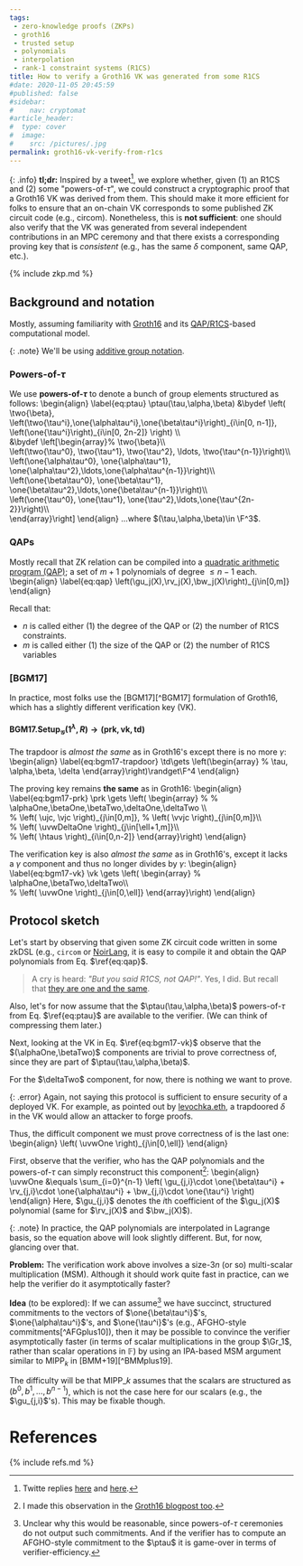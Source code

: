 ```yaml
---
tags:
 - zero-knowledge proofs (ZKPs)
 - groth16
 - trusted setup
 - polynomials
 - interpolation
 - rank-1 constraint systems (R1CS)
title: How to verify a Groth16 VK was generated from some R1CS
#date: 2020-11-05 20:45:59
#published: false
#sidebar:
#    nav: cryptomat
#article_header:
#  type: cover
#  image:
#    src: /pictures/.jpg
permalink: groth16-vk-verify-from-r1cs
---
```


{: .info}
**tl;dr:**
Inspired by a tweet[^tweet], we explore whether, given (1) an R1CS and (2) some "powers-of-$\tau$", we could construct a cryptographic proof that a Groth16 VK was derived from them.
This should make it more efficient for folks to ensure that an on-chain VK corresponds to some published ZK circuit code (e.g., circom).
Nonetheless, this is **not sufficient**: one should also verify that the VK was generated from several independent contributions in an MPC ceremony and that there exists a corresponding proving key that is _consistent_ (e.g., has the same $\delta$ component, same QAP, etc.).

<!--more-->

<!-- Here you can define LaTeX macros -->
<div style="display: none;">$
%
\def\one#1{\left[#1\right]_\textcolor{green}{1}} <!-- \_ -->
\def\two#1{\left[#1\right]_\textcolor{red}{2}}
\def\three#1{\left[#1\right]_\textcolor{blue}{\top}}
\def\pair#1#2{e\left(#1, #2\right)}
\def\bp{\mathcal{G}}
%
\def\gu{\textcolor{magenta}{u}}
\def\rv{\textcolor{red}{v}}
\def\bw{\textcolor{blue}{w}}
%
\def\relqap{\mathsf{QAP}\text{-}\mathsf{SAT}^{\gu_j,\rv_j,\bw_j}_{n,m}}
%
\def\crs#1{\textcolor{green}{#1}}
%
\def\bgmSetup{\mathsf{BGM17}.\mathsf{Setup}}
\def\grothSetup{\mathsf{Groth16}.\mathsf{Setup}}
\def\grothProve{\mathsf{Groth16}.\mathsf{Prove}}
\def\grothVerify{\mathsf{Groth16}.\mathsf{Verify}}
\def\grothBatchVerify{\mathsf{Groth16}.\mathsf{BatchVerify}}
\def\grothSim{\mathsf{Groth16}.\mathsf{Simulate}}
\def\grothRerand{\mathsf{Groth16}.\mathsf{Rerand}}
\def\grothBlind{\mathsf{Groth16}.\mathsf{Blind}}
\def\grothBlindVerify{\mathsf{Groth16}.\mathsf{BlindVerify}}
%
\def\alphabeta{\crs{\three{\alpha\beta}}}
%
\def\alphaOne{\crs{\one{\alpha}}}
\def\betaOne{\crs{\one{\beta}}}
\def\deltaOne{\crs{\one{\delta}}}
\def\betaTwo{\crs{\two{\beta}}}
\def\gammaTwo{\crs{\two{\gamma}}}
\def\deltaTwo{\crs{\two{\delta}}}
%
\def\ujc{\crs{\one{u_j(\tau)}}}
\def\vjc{\crs{\one{v_j(\tau)}}} 
%
\def\vvjc{\crs{\two{v_j(\tau)}}}
%
\def\uvw{\crs{\beta u_j(\tau) + \alpha v_j(\tau) + w_j(\tau)}}
\def\uvwOne{\one{\uvw}}
\def\uvwOneCol{\one{\beta\gu_j(\tau) + \alpha\rv_j(\tau) + \bw_j(\tau)}}
\def\uvwDeltaOne{\crs{\one{\frac{\uvw}{\delta}}}}
\def\uvwDeltaOneCol{\one{\frac{\beta\gu_j(\tau) + \alpha\rv_j(\tau) + \bw_j(\tau)}{\delta}}}
%
\def\tauN{\one{\tau^i(\tau^n - 1)}}
\def\tauNdelta{\one{\frac{\tau^i(\tau^n - 1)}{\delta}}}
\def\htaus{\crs{\one{\frac{\lagr_i(\tau) (\tau^n - 1)}{\delta}}}}
%
\def\uvwgamma{\crs{\frac{\beta u_j(\tau) + \alpha v_j(\tau) + w_j(\tau)}{\gamma}}}
\def\uvwGammaOne{\crs{\one{\uvwgamma}}}
%
\def\rk{\blue{r_k}}
\def\Uj{\crs{U_j}}
\def\Vj{\crs{V_j}}
\def\VjOne{\crs{\one{V_j}}}
%
\def\otau{\orange{\tilde{\tau}}}
\def\oalpha{\orange{\tilde{\alpha}}}
\def\obeta{\orange{\tilde{\beta}}}
%
\def\btau{\blue{\bar{\tau}}}
\def\balpha{\blue{\bar{\alpha}}}
\def\bbeta{\blue{\bar{\beta}}}
%
\def\odelta{\orange{\tilde{\delta}}}
\def\bdelta{\blue{\bar{\delta}}}
%
\def\ptau{\mathsf{ptau}}
\def\outTwo{\mathsf{qp}}
%
\def\trx{\mathsf{trx}}
%
\def\phaseOneInit{\mathsf{Phase}_1.\mathsf{Init}}
\def\phaseOneContribute{\mathsf{Phase}_1.\mathsf{Contribute}}
\def\phaseOneVerify{\mathsf{Phase}_1.\mathsf{Verify}}
%
\def\phaseTwoInit{\mathsf{Phase}_2.\mathsf{Init}}
\def\phaseTwoContribute{\mathsf{Phase}_2.\mathsf{Contribute}}
\def\phaseTwoVerify{\mathsf{Phase}_2.\mathsf{Verify}}
%
\def\pok{\mathsf{pok}}
\def\hashPokNoArg{\mathcal{H}} % conditionals on # of args don't really work
\def\hashPok#1{\hashPokNoArg\left(#1\right)}
$</div> <!-- $ -->

{% include zkp.md %}

## Background and notation

Mostly, assuming familiarity with [Groth16](/groth16) and its [QAP/R1CS](/qap-r1cs)-based computational model.

{: .note}
We'll be using [additive group notation](/groth16#pairing-friendly-groups).

### Powers-of-$\tau$

We use **powers-of-$\tau$** to denote a bunch of group elements structured as follows:
\begin{align}
\label{eq:ptau}
\ptau(\tau,\alpha,\beta)
&\bydef 
\left(
    \two{\beta},
    \left(\two{\tau^i},\one{\alpha\tau^i},\one{\beta\tau^i}\right)\_{i\in[0, n-1]},
    \left(\one{\tau^i}\right)\_{i\in[0, 2n-2]}
\right)
\\\\\
&\bydef
\left\[\begin{array}%
    \two{\beta}\\\\\
    \left(\two{\tau^0}, \two{\tau^1}, \two{\tau^2}, \ldots, \two{\tau^{n-1}}\right)\\\\\
    \left(\one{\alpha\tau^0}, \one{\alpha\tau^1}, \one{\alpha\tau^2},\ldots,\one{\alpha\tau^{n-1}}\right)\\\\\
    \left(\one{\beta\tau^0}, \one{\beta\tau^1}, \one{\beta\tau^2},\ldots,\one{\beta\tau^{n-1}}\right)\\\\\
    \left(\one{\tau^0}, \one{\tau^1}, \one{\tau^2},\ldots,\one{\tau^{2n-2}}\right)\\\\\
\end{array}\right\]
\end{align}
...where $(\tau,\alpha,\beta)\in \F^3$.

### QAPs

Mostly recall that ZK relation can be compiled into a [quadratic arithmetic program (QAP)](/groth16#qaps); a set of $m+1$ polynomials of degree $\le n-1$ each.
\begin{align}
\label{eq:qap}
\left(\gu_j(X),\rv_j(X),\bw_j(X)\right)_{j\in[0,m]}
\end{align}

Recall that:
 - $n$ is called either (1) the degree of the QAP or (2) the number of R1CS constraints.
 - $m$ is called either (1) the size of the QAP or (2) the number of R1CS variables

### [BGM17]

In practice, most folks use the [BGM17][^BGM17] formulation of Groth16, which has a slightly different verification key (VK).

#### $\mathsf{BGM17.Setup}_\mathcal{G}(1^\lambda, R)\rightarrow (\mathsf{prk},\mathsf{vk},\mathsf{td})$

The trapdoor is _almost the same_ as in Groth16's except there is no more $\gamma$:
\begin{align}
\label{eq:bgm17-trapdoor}
\td\gets \left(\begin{array} %
\tau,
\alpha,\beta,
\delta
\end{array}\right)\randget\F^4
\end{align}

The proving key remains **the same** as in Groth16:
\begin{align}
\label{eq:bgm17-prk}
\prk \gets \left(
\begin{array} %
%
\alphaOne,\betaOne,\betaTwo,\deltaOne,\deltaTwo
\\\\\
%
\left(
    \ujc, \vjc
\right)\_{j\in[0,m]},
%
\left(
    \vvjc
\right)\_{j\in[0,m]}\\\\\
%
\left(
    \uvwDeltaOne
\right)\_{j\in[\ell+1,m]}\\\\\
%
\left(
    \htaus
\right)\_{i\in[0,n-2]}
\end{array}\right)
\end{align}

The verification key is also _almost the same_ as in Groth16's, except it lacks a $\gamma$ component and thus no longer divides by $\gamma$:
\begin{align}
\label{eq:bgm17-vk}
\vk \gets \left(
\begin{array} %
\alphaOne,\betaTwo,\deltaTwo\\\\\
%
\left(
    \uvwOne
\right)\_{j\in[0,\ell]}
\end{array}\right)
\end{align}

## Protocol sketch

Let's start by observing that given some ZK circuit code written in some zkDSL (e.g., `circom` or [NoirLang](https://x.com/NoirLang), it is easy to compile it and obtain the QAP polynomials from Eq. $\ref{eq:qap}$.

 > A cry is heard: _"But you said R1CS, not QAP!"_.
 > Yes, I did. But recall that [they are one and the same](/qap-r1cs).

Also, let's for now assume that the $\ptau(\tau,\alpha,\beta)$ powers-of-$\tau$ from Eq. $\ref{eq:ptau}$ are available to the verifier. (We can think of compressing them later.) 

Next, looking at the VK in Eq. $\ref{eq:bgm17-vk}$ observe that the $(\alphaOne,\betaTwo)$ components are trivial to prove correctness of, since they are part of $\ptau(\tau,\alpha,\beta)$. 

For the $\deltaTwo$ component, for now, there is nothing we want to prove.

{: .error}
Again, not saying this protocol is sufficient to ensure security of a deployed VK.
For example, as pointed out by [levochka.eth](https://x.com/levs57/status/1899511053383254019), a trapdoored $\delta$ in the VK would allow an attacker to forge proofs.

Thus, the difficult component we must prove correctness of is the last one:
\begin{align}
\left(
    \uvwOne
\right)\_{j\in[0,\ell]}
\end{align}

First, observe that the verifier, who has the QAP polynomials and the powers-of-$\tau$ can simply reconstruct this component[^pp-phase-2]:
\begin{align}
\uvwOne &\equals 
  \sum\_{i=0}^{n-1} \left( \gu\_{j,i}\cdot \one{\beta\tau^i} + \rv\_{j,i}\cdot \one{\alpha\tau^i} + \bw\_{j,i}\cdot \one{\tau^i} \right)
\end{align}
Here, $\gu_{j,i}$ denotes the $i$th coefficient of the $\gu_j(X)$ polynomial (same for $\rv_j(X)$ and $\bw_j(X)$).

{: .note}
In practice, the QAP polynomials are interpolated in Lagrange basis, so the equation above will look slightly different. But, for now, glancing over that.

**Problem:** The verification work above involves a size-$3n$ (or so) multi-scalar multiplication (MSM).
Although it should work quite fast in practice, can we help the verifier do it asymptotically faster?

**Idea** (to be explored): If we can assume[^can-we] we have succinct, structured commitments to the vectors of $\one{\beta\tau^i}$'s, $\one{\alpha\tau^i}$'s, and $\one{\tau^i}$'s (e.g., AFGHO-style commitments[^AFGplus10]), then it may be possible to convince the verifier asymptotically faster (in terms of scalar multiplications in the group $\Gr_1$, rather than scalar operations in $\mathbb{F}$) by using an IPA-based MSM argument similar to $\mathsf{MIPP}_k$ in [BMM+19][^BMMplus19].

The difficulty will be that $\mathsf{MIPP}\_k$ assumes that the scalars are structured as $(b^0, b^1, \ldots, b^{n-1})$, which is not the case here for our scalars (e.g., the $\gu_{j,i}$'s). 
This may be fixable though.

# References

[^can-we]: Unclear why this would be reasonable, since powers-of-$\tau$ ceremonies do not output such commitments. And if the verifier has to compute an AFGHO-style commitment to the $\ptau$ it is game-over in terms of verifier-efficiency.
[^pp-phase-2]: I made this observation in the [Groth16 blogpost too](/groth16#post-processing-phase-1-and-phase-2-into-a-bgm17-prk-and-vk).
[^tweet]: Twitte replies [here](https://x.com/alinush407/status/1899310471930576978) and [here](https://x.com/alinush407/status/1899314608688832928).

{% include refs.md %}
